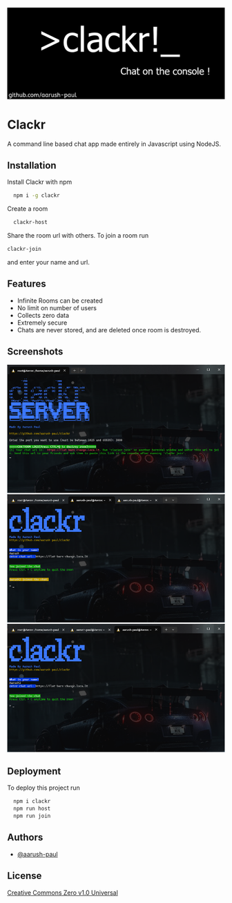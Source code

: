 
![clackr](https://raw.githubusercontent.com/aarush-paul/clackr/main/pics/logo.png)


# Clackr

A command line based chat app made entirely in Javascript using NodeJS.


## Installation

Install Clackr with npm

```bash
  npm i -g clackr
```

Create a room

```bash
  clackr-host
```
Share the room url with others.
To join a room run

```bash
clackr-join
```
and enter your name and url.
## Features

- Infinite Rooms can be created
- No limit on number of users
- Collects zero data
- Extremely secure
- Chats are never stored, and are deleted once room is destroyed.


## Screenshots

![App Screenshot](https://raw.githubusercontent.com/aarush-paul/clackr/main/pics/1.png)
![App Screenshot](https://raw.githubusercontent.com/aarush-paul/clackr/main/pics/2.png)
![App Screenshot](https://raw.githubusercontent.com/aarush-paul/clackr/main/pics/3.png)


## Deployment

To deploy this project run

```bash
  npm i clackr
  npm run host
  npm run join
```


## Authors

- [@aarush-paul](https://www.github.com/aarush-paul)


## License

[Creative Commons Zero v1.0 Universal]([https://choosealicense.com/licenses/mit/](https://github.com/aarush-paul/clackr/blob/main/LICENSE)https://github.com/aarush-paul/clackr/blob/main/LICENSE)

